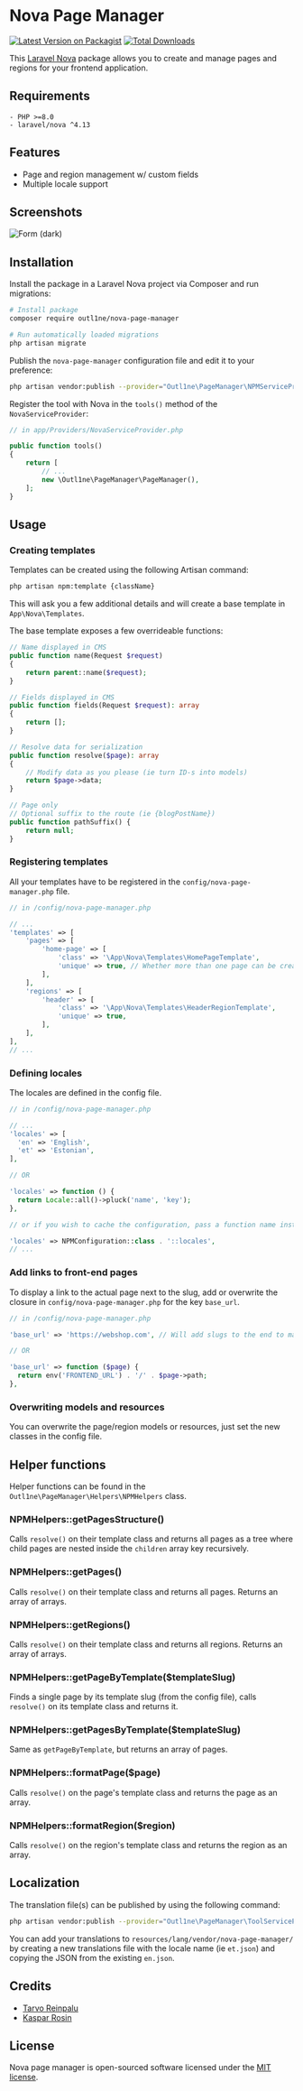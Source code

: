 # Nova Page Manager

[![Latest Version on Packagist](https://img.shields.io/packagist/v/outl1ne/nova-page-manager.svg?style=flat-square)](https://packagist.org/packages/outl1ne/nova-page-manager)
[![Total Downloads](https://img.shields.io/packagist/dt/outl1ne/nova-page-manager.svg?style=flat-square)](https://packagist.org/packages/outl1ne/nova-page-manager)

This [Laravel Nova](https://nova.laravel.com) package allows you to create and manage pages and regions for your frontend application.

## Requirements

```
- PHP >=8.0
- laravel/nova ^4.13
```

## Features

- Page and region management w/ custom fields
- Multiple locale support

## Screenshots

![Form (dark)](docs/screenshots/form-dark.jpeg)

## Installation

Install the package in a Laravel Nova project via Composer and run migrations:

```bash
# Install package
composer require outl1ne/nova-page-manager

# Run automatically loaded migrations
php artisan migrate
```

Publish the `nova-page-manager` configuration file and edit it to your preference:

```bash
php artisan vendor:publish --provider="Outl1ne\PageManager\NPMServiceProvider" --tag="config"
```

Register the tool with Nova in the `tools()` method of the `NovaServiceProvider`:

```php
// in app/Providers/NovaServiceProvider.php

public function tools()
{
    return [
        // ...
        new \Outl1ne\PageManager\PageManager(),
    ];
}
```

## Usage

### Creating templates

Templates can be created using the following Artisan command:

```bash
php artisan npm:template {className}
```

This will ask you a few additional details and will create a base template in `App\Nova\Templates`.

The base template exposes a few overrideable functions:

```php
// Name displayed in CMS
public function name(Request $request)
{
    return parent::name($request);
}

// Fields displayed in CMS
public function fields(Request $request): array
{
    return [];
}

// Resolve data for serialization
public function resolve($page): array
{
    // Modify data as you please (ie turn ID-s into models)
    return $page->data;
}

// Page only
// Optional suffix to the route (ie {blogPostName})
public function pathSuffix() {
    return null;
}
```

### Registering templates

All your templates have to be registered in the `config/nova-page-manager.php` file.

```php
// in /config/nova-page-manager.php

// ...
'templates' => [
    'pages' => [
        'home-page' => [
            'class' => '\App\Nova\Templates\HomePageTemplate',
            'unique' => true, // Whether more than one page can be created with this template
        ],
    ],
    'regions' => [
        'header' => [
            'class' => '\App\Nova\Templates\HeaderRegionTemplate',
            'unique' => true,
        ],
    ],
],
// ...
```

### Defining locales

The locales are defined in the config file.

```php
// in /config/nova-page-manager.php

// ...
'locales' => [
  'en' => 'English',
  'et' => 'Estonian',
],

// OR

'locales' => function () {
  return Locale::all()->pluck('name', 'key');
},

// or if you wish to cache the configuration, pass a function name instead:

'locales' => NPMConfiguration::class . '::locales',
// ...
```

### Add links to front-end pages

To display a link to the actual page next to the slug, add or overwrite the closure in `config/nova-page-manager.php` for the key `base_url`.

```php
// in /config/nova-page-manager.php

'base_url' => 'https://webshop.com', // Will add slugs to the end to make the URLs

// OR

'base_url' => function ($page) {
  return env('FRONTEND_URL') . '/' . $page->path;
},
```

### Overwriting models and resources

You can overwrite the page/region models or resources, just set the new classes in the config file.

## Helper functions

Helper functions can be found in the `Outl1ne\PageManager\Helpers\NPMHelpers` class.

### NPMHelpers::getPagesStructure()

Calls `resolve()` on their template class and returns all pages as a tree where child pages are nested inside the `children` array key recursively.

### NPMHelpers::getPages()

Calls `resolve()` on their template class and returns all pages. Returns an array of arrays.

### NPMHelpers::getRegions()

Calls `resolve()` on their template class and returns all regions. Returns an array of arrays.

### NPMHelpers::getPageByTemplate($templateSlug)

Finds a single page by its template slug (from the config file), calls `resolve()` on its template class and returns it.

### NPMHelpers::getPagesByTemplate($templateSlug)

Same as `getPageByTemplate`, but returns an array of pages.

### NPMHelpers::formatPage($page)

Calls `resolve()` on the page's template class and returns the page as an array.

### NPMHelpers::formatRegion($region)

Calls `resolve()` on the region's template class and returns the region as an array.

## Localization

The translation file(s) can be published by using the following command:

```bash
php artisan vendor:publish --provider="Outl1ne\PageManager\ToolServiceProvider" --tag="translations"
```

You can add your translations to `resources/lang/vendor/nova-page-manager/` by creating a new translations file with the locale name (ie `et.json`) and copying the JSON from the existing `en.json`.

## Credits

- [Tarvo Reinpalu](https://github.com/Tarpsvo)
- [Kaspar Rosin](https://github.com/KasparRosin)

## License

Nova page manager is open-sourced software licensed under the [MIT license](LICENSE.md).
